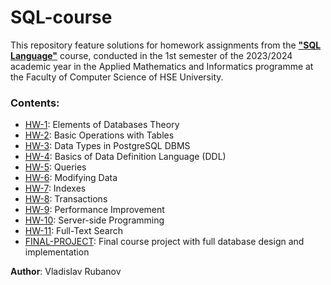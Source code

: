 # SQL-course

This repository feature solutions for homework assignments from the 
[**"SQL Language"**](https://www.hse.ru/en/ba/ami/courses/835126073.html) course, 
conducted in the 1st semester of the 2023/2024 academic year in the 
Applied Mathematics and Informatics programme at the Faculty of Computer 
Science of HSE University.

### Contents:
 * [HW-1](./HW-1): Elements of Databases Theory
 * [HW-2](./HW-2): Basic Operations with Tables
 * [HW-3](./HW-3): Data Types in PostgreSQL DBMS
 * [HW-4](./HW-4): Basics of Data Definition Language (DDL)
 * [HW-5](./HW-5): Queries
 * [HW-6](./HW-6): Modifying Data
 * [HW-7](./HW-7): Indexes
 * [HW-8](./HW-8): Transactions
 * [HW-9](./HW-9): Performance Improvement
 * [HW-10](./HW-10): Server-side Programming
 * [HW-11](./HW-11): Full-Text Search
 * [FINAL-PROJECT](./FINAL-PROJECT): Final course project with full database design and implementation

**Author**: Vladislav Rubanov
